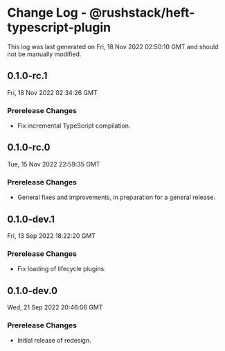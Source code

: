 # Change Log - @rushstack/heft-typescript-plugin

This log was last generated on Fri, 18 Nov 2022 02:50:10 GMT and should not be manually modified.

## 0.1.0-rc.1
Fri, 18 Nov 2022 02:34:26 GMT

### Prerelease Changes

- Fix incremental TypeScript compilation.

## 0.1.0-rc.0
Tue, 15 Nov 2022 22:59:35 GMT

### Prerelease Changes

- General fixes and improvements, in preparation for a general release.

## 0.1.0-dev.1
Fri, 13 Sep 2022 18:22:20 GMT

### Prerelease Changes

- Fix loading of lifecycle plugins.

## 0.1.0-dev.0
Wed, 21 Sep 2022 20:46:06 GMT

### Prerelease Changes

- Initial release of redesign.

